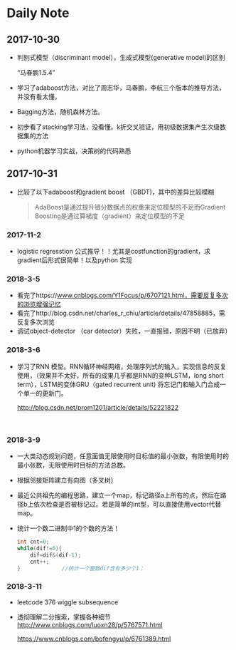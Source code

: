 # Daily Note

## 2017-10-30

- 判别式模型（discriminant model），生成式模型(generative model)的区别

  “马春鹏1.5.4”

- 学习了adaboost方法，对比了周志华，马春鹏，李航三个版本的推导方法，并没有看太懂。

- Bagging方法，随机森林方法。

- 初步看了stacking学习法，没看懂。k折交叉验证，用初级数据集产生次级数据集的方法

- python机器学习实战，决策树的代码熟悉

## 2017-10-31

- 比较了以下adaboost和gradient boost （GBDT)，其中的差异比较模糊

  > AdaBoost是通过提升错分数据点的权重来定位模型的不足而Gradient Boosting是通过算梯度（gradient）来定位模型的不足


### 2017-11-2

- logistic regresstion 公式推导！！尤其是costfunction的gradient，求gradient后形式很简单！以及python 实现



### 2018-3-5

- 看完了https://www.cnblogs.com/Y1Focus/p/6707121.html，需要反复多次的浏览增强记忆
- 看完了http://blog.csdn.net/charles_r_chiu/article/details/47858885，需反复多次浏览
- 调试object-detector （car detector）失败，一直报错，原因不明（已放弃）


### 2018-3-6

- 学习了RNN 模型。RNN循环神经网络，处理序列式的输入，实现信息的反复使用，（效果并不太好，所有的成果几乎都是RNN的变种LSTM，long short term），LSTM的变体GRU（gated recurrent unit) 将忘记门和输入门合成一个单一的更新门。

  http://blog.csdn.net/prom1201/article/details/52221822 

  ​


### 2018-3-9

- 一大类动态规划问题，任意面值无限使用时目标值的最小张数，有限使用时的最小张数，无限使用时目标的方法总数。

- 根据邻接矩阵建立有向图（多叉树）

- 最近公共祖先的编程思路，建立一个map，标记路径a上所有的点，然后在路径b上依次检查是否被标记过。若是简单的int型，可以直接使用vector代替map。

- 统计一个数二进制中1的个数的方法！

  ```c
  int cnt=0;
  while(dif!=0){
      dif=dif&(dif-1);
      cnt++;
  }             //统计一个整数dif含有多少个1；

  ```

### 2018-3-11

- leetcode 376 wiggle subsequence

- 透彻理解二分搜索，掌握各种细节 http://www.cnblogs.com/luoxn28/p/5767571.html

  https://www.cnblogs.com/bofengyu/p/6761389.html

